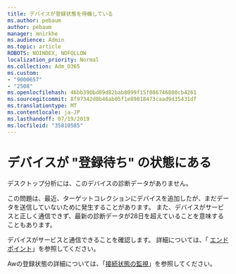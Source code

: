 ```yaml
---
title: デバイスが登録状態を待機している
ms.author: pebaum
author: pebaum
manager: mnirkhe
ms.audience: Admin
ms.topic: article
ROBOTS: NOINDEX, NOFOLLOW
localization_priority: Normal
ms.collection: Adm_O365
ms.custom:
- "9000657"
- "2508"
ms.openlocfilehash: 46bb390bd89d82bab8099f15f086746800cb4261
ms.sourcegitcommit: 8f97342d8b46ab05f1e89018473caad9d35431df
ms.translationtype: MT
ms.contentlocale: ja-JP
ms.lasthandoff: 07/19/2019
ms.locfileid: "35810585"
---
```

# <a name="devices-are-in-awaiting-enrollment-state"></a>デバイスが "登録待ち" の状態にある

デスクトップ分析には、このデバイスの診断データがありません。 

この問題は、最近、ターゲットコレクションにデバイスを追加したが、まだデータを送信していないために発生することがあります。 また、デバイスがサービスと正しく通信できず、最新の診断データが28日を超えていることを意味することもあります。

デバイスがサービスと通信できることを確認します。 詳細については、「 [エンドポイント](https://docs.microsoft.com/sccm/desktop-analytics/enable-data-sharing#endpoints)」を参照してください。

Awの登録状態の詳細については、「[接続状態の監視](https://docs.microsoft.com/sccm/desktop-analytics/monitor-connection-health#awaiting-enrollment)」を参照してください。